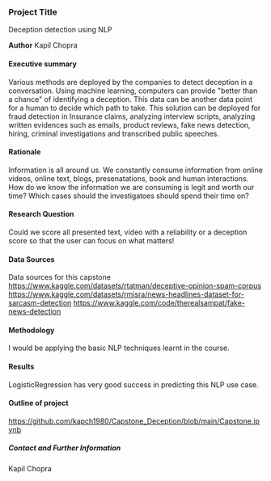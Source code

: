 ### Project Title
Deception detection using NLP

**Author**
Kapil Chopra

#### Executive summary
Various methods are deployed by the companies to detect deception in a conversation. Using machine learning, computers can provide "better than a chance" of identifying a deception. This data can be another data point for a human to decide which path to take. This solution can be deployed for fraud detection in Insurance claims, analyzing interview scripts, analyzing written evidences such as emails, product reviews, fake news detection, hiring, criminal investigations and transcribed public speeches.

#### Rationale
Information is all around us. We constantly consume information from online videos, online text, blogs, presenatations, book and human interactions. How do we know the information we are consuming is legit and worth our time? Which cases should the investigatoes should spend their time on? 

#### Research Question
Could we score all presented text, video with a reliability or a deception score so that the user can focus on what matters!

#### Data Sources
Data sources for this capstone 
https://www.kaggle.com/datasets/rtatman/deceptive-opinion-spam-corpus
https://www.kaggle.com/datasets/rmisra/news-headlines-dataset-for-sarcasm-detection
https://www.kaggle.com/code/therealsampat/fake-news-detection

#### Methodology
I would be applying the basic NLP techniques learnt in the course.

#### Results
LogisticRegression has very good success in predicting this NLP use case.

#### Outline of project
https://github.com/kapch1980/Capstone_Deception/blob/main/Capstone.ipynb

##### Contact and Further Information
Kapil Chopra

